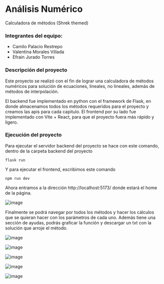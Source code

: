 # Análisis Numérico
Calculadora de métodos (Shrek themed)


### Integrantes del equipo: 

- Camilo Palacio Restrepo
- Valentina Morales Villada
- Efrain Jurado Torres


### Descripción del proyecto 

Este proyecto se realizó con el fin de lograr una calculadora de métodos numéricos para solución de ecuaciones, lineales, no lineales, además de métodos de interpolación. 

El backend fue implementado en python con el framework de Flask, en donde almacenamos todos los métodos requeridos para el proyecto y creamos las apis para cada capitulo. El frontend por su lado fue implementado con Vite + React, para que el proyecto fuera más rápido y ligero.

### Ejecución del proyecto 

Para ejecutar el servidor backend del proyecto se hace con este comando, dentro de la carpeta backend del proyecto 

```
flask run
```

Y para ejecutar el frontend, escribimos este comando 

```
npm run dev
```

Ahora entramos a la dirección http://localhost:5173/ donde estará el home de la página. 


![image](https://github.com/vaalmo/analisis-numerico/assets/83479274/1ce40388-b1d6-478e-9b18-e462aaab1dd9)


Finalmente se podrá navegar por todos los métodos y hacer los cálculos que se quieran hacer con los parámetros de cada uno. Además tiene una sección de ayudas, podrás graficar la función y descargar un txt con la solución que arroje el método.


![image](https://github.com/vaalmo/analisis-numerico/assets/83479274/8e77c475-1950-4e21-b0af-ae497efa027e)


![image](https://github.com/vaalmo/analisis-numerico/assets/83479274/4b4cffc7-17a4-4b4b-b1b4-fe4a072370e1)


![image](https://github.com/vaalmo/analisis-numerico/assets/83479274/06a244b5-48db-4fda-8844-f6760231ffa6)


![image](https://github.com/vaalmo/analisis-numerico/assets/83479274/6c638bea-ae10-433d-8cca-7ff107e96fdd)


![image](https://github.com/vaalmo/analisis-numerico/assets/83479274/a8e2f409-259f-4275-b1d3-8b90a6c3c1f6)






